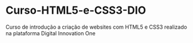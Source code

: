 # Curso-HTML5-e-CSS3-DIO
Curso de introdução a criação de websites com HTML5 e CSS3 realizado na plataforma Digital Innovation One
